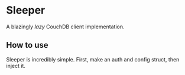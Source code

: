 # Sleeper
A blazingly <i>lazy</i> CouchDB client implementation.

## How to use

Sleeper is incredibly simple. First, make an auth and config struct,
then inject it.

```go

```
